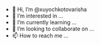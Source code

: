 - 👋 Hi, I’m @xuyochkotovarisha
- 👀 I’m interested in ...
- 🌱 I’m currently learning ...
- 💞️ I’m looking to collaborate on ...
- 📫 How to reach me ...

<!---
xuyochkotovarisha/xuyochkotovarisha is a ✨ special ✨ repository because its `README.md` (this file) appears on your GitHub profile.
You can click the Preview link to take a look at your changes.
--->
